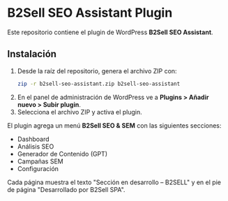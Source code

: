# B2Sell SEO Assistant Plugin

Este repositorio contiene el plugin de WordPress **B2Sell SEO Assistant**.

## Instalación
1. Desde la raíz del repositorio, genera el archivo ZIP con:
   ```bash
   zip -r b2sell-seo-assistant.zip b2sell-seo-assistant
   ```
2. En el panel de administración de WordPress ve a **Plugins > Añadir nuevo > Subir plugin**.
3. Selecciona el archivo ZIP y activa el plugin.

El plugin agrega un menú **B2Sell SEO & SEM** con las siguientes secciones:
- Dashboard
- Análisis SEO
- Generador de Contenido (GPT)
- Campañas SEM
- Configuración

Cada página muestra el texto "Sección en desarrollo – B2SELL" y en el pie de página "Desarrollado por B2Sell SPA".
